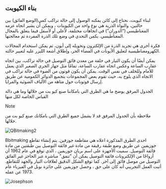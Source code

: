 ## بناء الكيوبت

لبناء كيوبت، نحتاج إلى كائن يمكنه الوصول إلى حالة تراكب كمي(الوضع الفائق) بين حالتين، والنواة الذرية هي نوع واحد من الكيوبتات ، ويمكن أن يشير اتجاه عزمه المغناطيسي (“الدوران”) في اتجاهات مختلفة، لأعلى أو لأسفل فيما يتعلق بالمجال المغناطيسي. يكمن التحدي في وضع تلك الذرة المفردة ثم معالجتها.

 فكرة أخرى هي تجريد الذرة من الإلكترون وتحويله إلى أيون، ثم يمكن استخدام المجالات الكهرومغناطيسية لتعليق الأيونات في الفضاء الحر، وإطلاق أشعة الليزر عليه لتغيير حالته.

 يمكن أيضًا أن يكون التيار في حلقة من معدن فائق التوصيل في حالة تراكب، بين اتجاه عقارب الساعة وعكس اتجاه عقارب الساعة، تمامًا مثل جهاز الجري الصغير الذي يعمل للأمام وللخلف في نفس الوقت.
 يمكن أن يكون فوتون من الضوء في حالة تراكب في الاتجاه الذي يلوح به، حيث تقوم بعض المجموعات بتجميع الدوائر الكمومية عن طريق إرسال فوتونات حول متاهة من الألياف الضوئية والمرايا.

 
الجدول المرفق يوضح ما هي الطرق التي بامكاننا صنع كيو بت من خلالها وما هي دالة القياس الخاصة لكل منها
<PackageReference Include="Microsoft.DocAsCode.App" Version="2.60.0" />

> [!NOTE]
> ملاحظة بأن الجدول المرفق قد لا يشمل جميع الطرق التي بامكانك صنع كيو بت من خلالها.


![QBitmaking2](~/images/Bbitmaking.png)

Bbitmaking
احدى الطرق المذكورة اعلاه هي مقاطعة جوزفين.
يتم إنشاء تقاطع جوزيفين عن طريق وضع طبقة رقيقة من مادة غير فائقة التوصيل بين طبقتين من مادة فائقة التوصيل. سميت الأجهزة على اسم بريان جوزيفين ، الذي توقع في عام 1962 أن أزواجًا من الإلكترونات فائقة التوصيل يمكن أن "تنفق" مباشرة عبر الحاجز غير الفائق التوصيل من موصل فائق إلى آخر. كما توقع الشكل الدقيق لعلاقات التيار والجهد للتقاطع. أثبت العمل التجريبي أنه كان على حق ، وحصل جوزيفين على جائزة نوبل في الفيزياء عام 1973 عن عمله.

![Josephson](~/images/Josephson.jpg)
<!-- المحتوى كتبناه في اخر يوم قبل العرض للدكنور يعني بحاجة لبحث اكثر و تدقيق  -->
